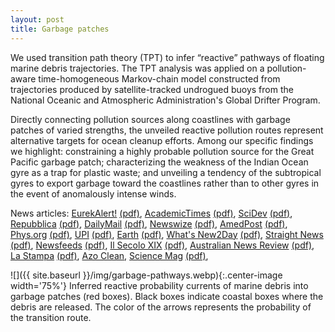 ```yaml
---
layout: post
title: Garbage patches
---
```


We used transition path theory (TPT) to infer “reactive” pathways of floating marine debris trajectories. The TPT analysis was applied on a pollution-aware time-homogeneous Markov-chain model constructed from trajectories produced by satellite-tracked undrogued buoys from the National Oceanic and Atmospheric Administration's Global Drifter Program.

Directly connecting pollution sources along coastlines with garbage patches of varied strengths, the unveiled reactive pollution routes represent alternative targets for ocean cleanup efforts. Among our specific findings we highlight: constraining a highly probable pollution source for the Great Pacific garbage patch; characterizing the weakness of the Indian Ocean gyre as a trap for plastic waste; and unveiling a tendency of the subtropical gyres to export garbage toward the coastlines rather than to other gyres in the event of anomalously intense winds.

News articles: [EurekAlert!](https://www.eurekalert.org/pub_releases/2021-03/aiop-hdp022521.php) [(pdf)](/archive/news/2021-eurekalert-gp.pdf), [AcademicTimes](https://academictimes.com/researchers-trace-plastic-waste-routes-from-coastlines-to-massive-garbage-patches/) [(pdf)](/archive/news/2021-academictimes-gp.pdf), [SciDev](https://www.scidev.net/asia-pacific/news/debris-piles-up-in-mid-ocean-garbage-patches/) [(pdf)](/archive/news/2021-scidev-gp.pdf), [Repubblica](https://www.repubblica.it/green-and-blue/2021/03/03/news/le_rotte_dei_rifiuti_plastici_come_i_detriti_si_spostano_negli_oceani-290082480/) [(pdf)](/archive/news/2021-repubblica-gp.pdf), [DailyMail](https://www.dailymail.co.uk/sciencetech/article-9317071/The-Great-Pacific-Garbage-Patch-connecting-pathway-Asia-feeding-debris.html) [(pdf)](/archive/news/2021-dailymail-gp.pdf), [Newswize](https://www.newswise.com/articles/how-does-plastic-debris-make-its-way-into-ocean-garbage-patches) [(pdf)](/archive/news/2021-newswize-gp.pdf), [AmedPost](https://www.amedpost.com/great-pacific-garbage-patch-has-connecting-pathway-with-east-asia-that-may-feed-it-debris/) [(pdf)](/archive/news/2021-amedpost-gp.pdf),
[Phys.org](https://phys.org/news/2021-03-plastic-debris-ocean-garbage-patches.html) [(pdf)](/archive/news/2021-physorg-gp.pdf), [UPI](https://www.upi.com/Science_News/2021/03/02/plastic-pollution-ocean-gyres/8271614700611/) [(pdf)](/archive/news/2021-upi-gp.pdf), [Earth](https://www.earth.com/news/model-predicts-the-fate-of-plastic-debris-in-the-ocean/) [(pdf)](/archive/news/2021-earth-gp.pdf), [What's New2Day](https://whatsnew2day.com/great-pacific-garbage-patch-has-a-connection-path-to-east-asia-that-can-feed-the-debris/) [(pdf)](/archive/news/2021-wahtsnew2day-gp.pdf), [Straight News](https://www.straightnewsonline.com/great-pacific-garbage-patch-has-connecting-pathway-with-east-asia-that-may-feed-it-debris) [(pdf)](/archive/news/2021-straightnewsonline-gp.pdf), [Newsfeeds](https://newsfeeds.media/great-pacific-garbage-patch-has-connecting-pathway-with-east-asia-that-may-feed-it-debris/) [(pdf)](/archive/news/2021-newsfeeds-gp.pdf), [Il Secolo XIX](https://www.ilsecoloxix.it/green-and-blue/2021/03/03/news/le_rotte_dei_rifiuti_plastici_come_i_detriti_si_spostano_negli_oceani-290082480/amp/) [(pdf)](/archive/news/2021-ilsecoloxix-gp.pdf), [Australian News Review](https://australiannewsreview.com/great-pacific-garbage-patch-has-connecting-pathway-with-east-asia-that-may-feed-it-debris/) [(pdf)](/archive/news/2021-australiannews-gp.pdf), [La Stampa](https://www.lastampa.it/green-and-blue/2021/03/03/news/le_rotte_dei_rifiuti_plastici_come_i_detriti_si_spostano_negli_oceani-290082480/) [(pdf)](/archive/news/2021-stampa-gp.pdf), [Azo Clean](https://www.azocleantech.com/news.aspx?newsID=28977), [Science Mag](https://scienmag.com/how-does-plastic-debris-make-its-way-into-ocean-garbage-patches/) [(pdf)](/archive/news/2021-sciencemag-gp.pdf),

![]({{ site.baseurl }}/img/garbage-pathways.webp){:.center-image width='75%'}
Inferred reactive probability currents of marine debris into garbage patches (red boxes). Black boxes indicate coastal boxes where the debris are released. The color of the arrows represents the probability of the transition route.
